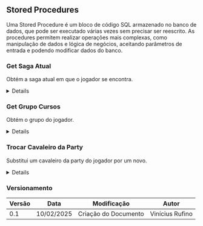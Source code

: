 ## Stored Procedures

Uma Stored Procedure é um bloco de código SQL armazenado no banco de dados, que pode ser executado várias vezes sem precisar ser reescrito. As procedures permitem realizar operações mais complexas, como manipulação de dados e lógica de negócios, aceitando parâmetros de entrada e podendo modificar dados do banco.

### Get Saga Atual

Obtém a saga atual em que o jogador se encontra.

<details>
    <sumary>Migrações</sumary>

    ```sql
    CREATE OR REPLACE PROCEDURE get_saga_atual(IN p_id_player INT, INOUT cur REFCURSOR)
    LANGUAGE plpgsql
    AS $$
    BEGIN
        OPEN cur FOR
            SELECT c.id_saga, sa.nome 
            FROM Party as p
            JOIN Sala AS s ON p.id_sala = s.id_sala
            JOIN Casa as c ON c.id_casa = s.id_casa
            JOIN Saga as sa ON sa.id_saga = c.id_saga
            WHERE p.id_player = p_id_player;
    END;
    $$;

    ```
</details>

### Get Grupo Cursos

Obtém o grupo do jogador.

<details>
    <sumary>Migrações</sumary>

    ```sql
    CREATE OR REPLACE PROCEDURE get_grupo_cursor(IN p_id_player INT, INOUT cur REFCURSOR)
    LANGUAGE plpgsql
    AS $$
    BEGIN
        OPEN cur FOR
            SELECT * FROM grupo_view
            WHERE id_player = p_id_player;
    END;
    $$;
    ```
</details>

### Trocar Cavaleiro da Party

Substitui um cavaleiro da party do jogador por um novo.

<details>
    <sumary>Migrações</sumary>

    ```sql
    CREATE OR REPLACE PROCEDURE trocar_cavaleiro_party(
        IN p_id_player INT,
        IN p_id_cavaleiro_novo INT,
        IN p_id_cavaleiro_removido INT
    )
    LANGUAGE plpgsql
    AS $$
    DECLARE
        total_cavaleiros INT;
        id_sala_var INT;
    BEGIN
        SELECT id_sala INTO id_sala_var FROM party WHERE id_player = p_id_player LIMIT 1;

        IF id_sala_var IS NULL THEN
            RAISE EXCEPTION 'O jogador não tem uma party.';
        END IF;

        SELECT COUNT(*) INTO total_cavaleiros 
        FROM instancia_cavaleiro 
        WHERE id_party = id_sala_var;

        IF total_cavaleiros >= 3 THEN
            IF NOT EXISTS (SELECT 1 FROM instancia_cavaleiro WHERE id_party = id_sala_var AND id_cavaleiro = p_id_cavaleiro_removido) THEN
                RAISE EXCEPTION 'O cavaleiro escolhido para remoção não está na party.';
            END IF;

            UPDATE instancia_cavaleiro 
            SET id_party = NULL 
            WHERE id_party = id_sala_var AND id_cavaleiro = p_id_cavaleiro_removido;
        END IF;

        INSERT INTO instancia_cavaleiro (id_player, id_cavaleiro, id_party, nivel, xp_atual, hp_max, magia_max, hp_atual, magia_atual, velocidade, ataque_fisico, ataque_magico)
        SELECT 
            p_id_player, p_id_cavaleiro_novo, id_sala_var, nivel, 0, hp_max, magia_max, hp_max, magia_max, velocidade_base, ataque_fisico_base, ataque_magico_base
        FROM cavaleiro
        WHERE id_cavaleiro = p_id_cavaleiro_novo;
    END;
    $$;
    ```
</details>

### Versionamento

| Versão | Data | Modificação | Autor |
| --- | --- | --- | --- |
| 0.1 | 10/02/2025 | Criação do Documento | Vinícius Rufino |